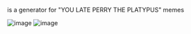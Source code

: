 is a generator for "YOU LATE PERRY THE PLATYPUS" memes

![image](https://github.com/superthecat/perry_generator/assets/148200287/92af388c-6b68-409e-a60d-614bc818b94d)
![image](https://github.com/superthecat/perry_generator/assets/148200287/8aa9df26-3ae4-4250-a156-af14a6848480)
